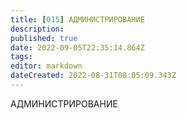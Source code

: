 ```yaml
---
title: [015] АДМИНИСТРИРОВАНИЕ
description: 
published: true
date: 2022-09-05T22:35:14.864Z
tags: 
editor: markdown
dateCreated: 2022-08-31T08:05:09.343Z
---
```


АДМИНИСТРИРОВАНИЕ